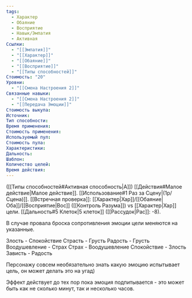 ```yaml
---
tags:
  - Характер
  - Обаяние
  - Восприятие
  - Навык/Эмпатия
  - Активная
Ссылки:
  - "[[Эмпатия]]"
  - "[[Характер]]"
  - "[[Обаяние]]"
  - "[[Восприятие]]"
  - "[[Типы способностей]]"
Стоимость: "20"
Уровни:
  - "[[Смена Настроения 2]]"
Связанные навыки:
  - "[[Смена Настроения 2]]"
  - "[[Передача Эмоции]]"
Стоимость выкупа:
Источник:
Тип способности:
Время применения:
Стоимость применения:
Используемый пул:
Стоимость пула:
Характеристики:
Дальность:
Шаблон:
Количество целей:
Время действия:
---
```

([[Типы способностей#Активная способность|А]]) [[Действия#Малое действие|Малое действие]]. [[Использование#1 Раз за Сцену|(1р/Сцена)]]. [[Встречная проверка]]: [[Характер|Хар]]/[[Обаяние|Оба]]/[[Восприятие|Вос]] ([[Контроль Разума]]) vs [[Характер|Хар]] цели. [[Дальность#5 Клеток|5 клеток]] ([[Рассудок|Рас]]: -8). 

В случае провала броска сопротивления эмоции цели меняются на указанные. 

Злость - Спокойствие
Страсть - Грусть
Радость - Грусть
Воодушевление - Страх
Страх - Воодушевление
Спокойствие - Злость
Зависть - Радость

Персонажу совсем необязательно знать какую эмоцию испытывает цель, он может делать это на угад)

Эффект действует до тех пор пока эмоция подпитывается - это может быть как не сколько минут, так и несколько часов. 

